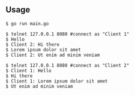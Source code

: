 ## Usage

```console
$ go run main.go
```

```console
$ telnet 127.0.0.1 8080 #connect as "Client 1"
$ Hello
$ Client 2: Hi there
$ Lorem ipsum dolor sit amet
$ Client 2: Ut enim ad minim veniam
```

```console
$ telnet 127.0.0.1 8080 #connect as "Client 2"
$ Client 1: Hello
$ Hi there
$ Client 1: Lorem ipsum dolor sit amet
$ Ut enim ad minim veniam
```
